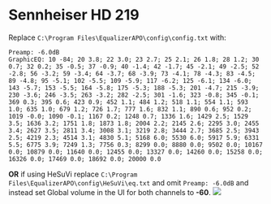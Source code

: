 # Sennheiser HD 219
Replace `C:\Program Files\EqualizerAPO\config\config.txt` with:
```
Preamp: -6.0dB
GraphicEQ: 10 -84; 20 3.8; 22 3.0; 23 2.7; 25 2.1; 26 1.8; 28 1.2; 30 0.7; 32 0.2; 35 -0.5; 37 -0.9; 40 -1.4; 42 -1.7; 45 -2.1; 49 -2.5; 52 -2.8; 56 -3.2; 59 -3.4; 64 -3.7; 68 -3.9; 73 -4.1; 78 -4.3; 83 -4.5; 89 -4.8; 95 -5.1; 102 -5.5; 109 -5.9; 117 -6.2; 125 -6.1; 134 -6.0; 143 -5.7; 153 -5.5; 164 -5.8; 175 -5.3; 188 -5.3; 201 -4.7; 215 -3.9; 230 -3.6; 246 -3.5; 263 -3.2; 282 -2.5; 301 -1.6; 323 -0.8; 345 -0.1; 369 0.3; 395 0.6; 423 0.9; 452 1.1; 484 1.2; 518 1.1; 554 1.1; 593 1.0; 635 1.0; 679 1.2; 726 1.7; 777 1.6; 832 1.1; 890 0.6; 952 0.2; 1019 -0.0; 1090 -0.1; 1167 0.2; 1248 0.7; 1336 1.6; 1429 2.5; 1529 3.5; 1636 3.2; 1751 1.8; 1873 1.8; 2004 2.2; 2145 2.6; 2295 3.0; 2455 3.4; 2627 3.5; 2811 3.4; 3008 3.1; 3219 2.8; 3444 2.7; 3685 2.5; 3943 2.5; 4219 2.3; 4514 3.1; 4830 5.1; 5168 6.0; 5530 6.0; 5917 5.9; 6331 5.5; 6775 3.9; 7249 1.3; 7756 0.3; 8299 0.0; 8880 0.0; 9502 0.0; 10167 0.0; 10879 0.0; 11640 0.0; 12455 0.0; 13327 0.0; 14260 0.0; 15258 0.0; 16326 0.0; 17469 0.0; 18692 0.0; 20000 0.0
```
**OR** if using HeSuVi replace `C:\Program Files\EqualizerAPO\config\HeSuVi\eq.txt` and omit `Preamp: -6.0dB` and instead set Global volume in the UI for both channels to **-60**.
![](https://raw.githubusercontent.com/jaakkopasanen/AutoEq/master/results/Headphone.com/innerfidelity/onear/Sennheiser%20HD%20219/Sennheiser%20HD%20219.png)